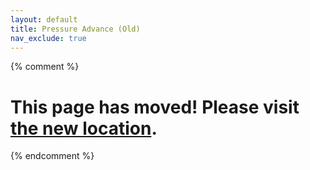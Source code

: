 ```yaml
---
layout: default
title: Pressure Advance (Old)
nav_exclude: true
---
```

{% comment %} 
# This page has moved! Please visit [the new location](https://ellis3dp.com/Print-Tuning-Guide/articles/index_pressure_advance.html).
{% endcomment %}